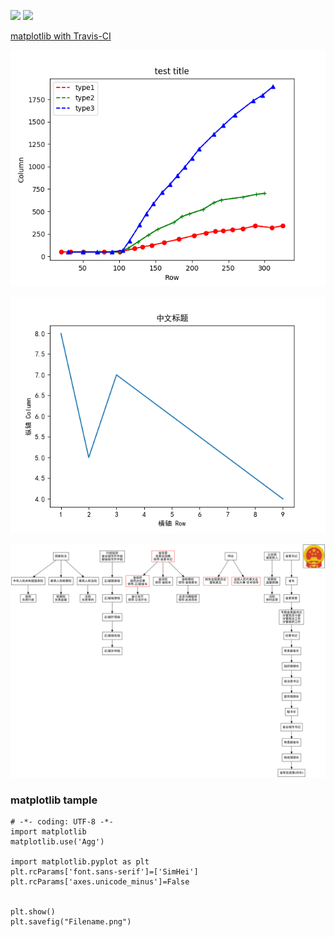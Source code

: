 ![](https://travis-ci.com/JamesHopbourn/matplotlib-with-travis.svg?branch=develop) ![](https://img.shields.io/github/last-commit/JamesHopbourn/matplotlib-with-travis/develop?style=flat-square)

[matplotlib with Travis-CI](https://jameshopbourn.github.io/2020/02/16/travis%20with%20matplotlib)

![](https://raw.githubusercontent.com/JamesHopbourn/matplotlib-with-travis/resource/Demo.png)

![](https://raw.githubusercontent.com/JamesHopbourn/matplotlib-with-travis/resource/Chinese.png)

![](https://raw.githubusercontent.com/JamesHopbourn/matplotlib-with-travis/resource/Gov.png)

### matplotlib tample
```
# -*- coding: UTF-8 -*-
import matplotlib
matplotlib.use('Agg')

import matplotlib.pyplot as plt
plt.rcParams['font.sans-serif']=['SimHei']
plt.rcParams['axes.unicode_minus']=False


plt.show()
plt.savefig("Filename.png")
```
